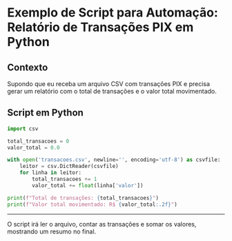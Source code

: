# Exemplo de Script para Automação: Relatório de Transações PIX em Python

## Contexto
Supondo que eu receba um arquivo CSV com transações PIX e precisa gerar um relatório com o total de transações e o valor total movimentado.

## Script em Python

```python
import csv

total_transacoes = 0
valor_total = 0.0

with open('transacoes.csv', newline='', encoding='utf-8') as csvfile:
    leitor = csv.DictReader(csvfile)
    for linha in leitor:
        total_transacoes += 1
        valor_total += float(linha['valor'])

print(f"Total de transações: {total_transacoes}")
print(f"Valor total movimentado: R$ {valor_total:.2f}")
```

---

O script irá ler o arquivo, contar as transações e somar os valores, mostrando um resumo no final.
